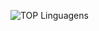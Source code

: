 ![TOP Linguagens](https://github-readme-stats.vercel.app/api/top-langs/?username=IsabelaSevalho&layout=compact&theme=dracula)
